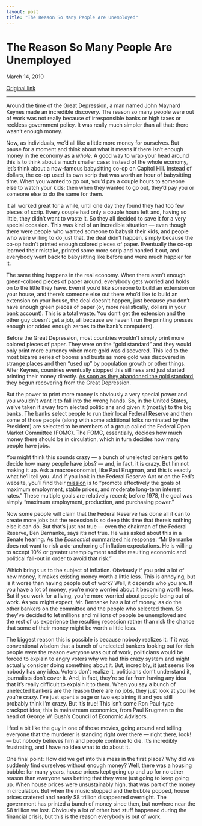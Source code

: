 ```yaml
---
layout: post
title: "The Reason So Many People Are Unemployed"
---
```

The Reason So Many People Are Unemployed
========================================

March 14, 2010

[Original link](http://www.aaronsw.com/weblog/whynojobs)

* * * * *

Around the time of the Great Depression, a man named John Maynard Keynes
made an incredible discovery. The reason so many people were out of work
was not really because of irresponsible banks or high taxes or reckless
government policy. It was really much simpler than all that: there
wasn’t enough money.

Now, as individuals, we’d all like a little more money for ourselves.
But pause for a moment and think about what it means if there isn’t
enough money in the economy as a *whole*. A good way to wrap your head
around this is to think about a much smaller case: instead of the whole
economy, let’s think about a now-famous babysitting co-op on Capitol
Hill. Instead of dollars, the co-op used its own scrip that was worth an
hour of babysitting time. When you wanted to go out, you’d pay a couple
hours to someone else to watch your kids; then when they wanted to go
out, they’d pay you or someone else to do the same for them.

It all worked great for a while, until one day they found they had too
few pieces of scrip. Every couple had only a couple hours left and,
having so little, they didn’t want to waste it. So they all decided to
save it for a very special occasion. This was kind of an incredible
situation — even though there were people who wanted someone to babysit
their kids, and people who were willing to do just that, the deal didn’t
happen, simply because the co-op hadn’t printed enough colored pieces of
paper. Eventually the co-op learned their mistake, printed some more
scrip and handed it out, and everybody went back to babysitting like
before and were much happier for it.

The same thing happens in the real economy. When there aren’t enough
green-colored pieces of paper around, everybody gets worried and holds
on to the little they have. Even if you’d like someone to build an
extension on your house, and there’s someone else out there who’d like
to build an extension on your house, the deal doesn’t happen, just
because you don’t have enough green pieces of paper (or, more
realistically, dollars in your bank account). This is a total waste. You
don’t get the extension and the other guy doesn’t get a job, all because
we haven’t run the printing presses enough (or added enough zeroes to
the bank’s computers).

Before the Great Depression, most countries wouldn’t simply print more
colored pieces of paper. They were on the “gold standard” and they would
only print more currency when more gold was discovered. This led to the
most bizarre series of booms and busts as more gold was discovered in
strange places and then “used up” by population growth or other things.
After Keynes, countries eventually stopped this silliness and just
started printing their money directly. [As soon as they abandoned the
gold
standard](http://phoenixwoman.files.wordpress.com/2009/06/delong-march2009.jpg),
they begun recovering from the Great Depression.

But the power to print more money is obviously a very special power and
you wouldn’t want it to fall into the wrong hands. So, in the United
States, we’ve taken it away from elected politicians and given it
(mostly) to the big banks. The banks select people to run their local
Federal Reserve and then some of those people (along with some
additional folks nominated by the President) are selected to be members
of a group called the Federal Open Market Committee (FOMC). The FOMC,
essentially, decides how much money there should be in circulation,
which in turn decides how many people have jobs.

You might think this sounds crazy — a bunch of unelected bankers get to
decide how many people have jobs? — and, in fact, it is crazy. But I’m
not making it up. Ask a macroeconomist, like Paul Krugman, and this is
exactly what he’ll tell you. And if you look in the Federal Reserve Act
or on the Fed’s website, you’ll find their
[mission](http://www.federalreserve.gov/aboutthefed/section2a.htm) is to
“promote effectively the goals of maximum employment, stable prices, and
moderate long-term interest rates.” These multiple goals are relatively
recent; before 1978, the goal was simply “maximum employment,
production, and purchasing power.”

Now some people will claim that the Federal Reserve has done all it can
to create more jobs but the recession is so deep this time that there’s
nothing else it can do. But that’s just not true — even the chairman of
the Federal Reserve, Ben Bernanke, says it’s not true. He was asked
about this in a Senate hearing. As the *Economist* [summarized his
response](http://www.economist.com/blogs/freeexchange/2009/12/from_the_horses_mouth):
“Mr Bernanke does not want to risk a de-anchoring of inflation
expectations. He is willing to accept 10% or greater unemployment and
the resulting economic and political fall-out in order to avoid that
risk.”

Which brings us to the subject of inflation. Obviously if you print a
lot of new money, it makes existing money worth a little less. This is
annoying, but is it worse than having people out of work? Well, it
depends who you are. If you have a lot of money, you’re more worried
about it becoming worth less. But if you work for a living, you’re more
worried about people being out of work. As you might expect, Mr.
Bernanke has a lot of money, as do the other bankers on the committee
and the people who selected them. So they’ve decided to let millions and
millions of people be unemployed and the rest of us experience the
resulting recession rather than risk the chance that some of their money
might be worth a little less.

The biggest reason this is possible is because nobody realizes it. If it
was conventional wisdom that a bunch of unelected bankers looking out
for rich people were the reason everyone was out of work, politicians
would be forced to explain to angry voters why we had this crazy system
and might actually consider doing something about it. But, incredibly,
it just seems like nobody has any idea. Voters don’t realize it,
politicians don’t understand it, journalists don’t cover it. And, in
fact, they’re so far from having any idea that it’s really difficult to
explain it to them. When you say a bunch of unelected bankers are the
reason there are no jobs, they just look at you like you’re crazy. I’ve
just spent a page or two explaining it and you still probably think I’m
crazy. But it’s true! This isn’t some Ron Paul-type crackpot idea; this
is mainstream economics, from Paul Krugman to the head of George W.
Bush’s Council of Economic Advisors.

I feel a bit like the guy in one of those movies, going around and
telling everyone that the murderer is standing right over there — right
there, look! — but nobody believes him and people continue to die. It’s
incredibly frustrating, and I have no idea what to do about it.

One final point: How did we get into this mess in the first place? Why
did we suddenly find ourselves without enough money? Well, there was a
housing bubble: for many years, house prices kept going up and up for no
other reason than everyone was betting that they were just going to keep
going up. When house prices were unsustainably high, that was part of
the money in circulation. But when the music stopped and the bubble
popped, house prices cratered and nearly \$8 trillion disappeared
overnight. The government has printed a bunch of money since then, but
nowhere near the \$8 trillion we lost. Obviously a lot of other bad
stuff happened during the financial crisis, but this is the reason
everybody is out of work.
